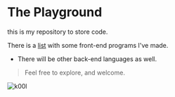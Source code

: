 # The Playground
this is my repository to store code.

There is a <a href="https://carlxd9.github.io/CodeTraining/" target="_blank">list</a> with some front-end programs I've made.
* There will be other back-end languages as well. 


> Feel free to explore, and welcome.

<img src="http://1.bp.blogspot.com/-Aav1a74qTs0/VfhYALs4DII/AAAAAAAAT-k/DxFLw5RtFgE/s1600/kid-sunglasses-indiana-pacers.gif" alt="k00l">
